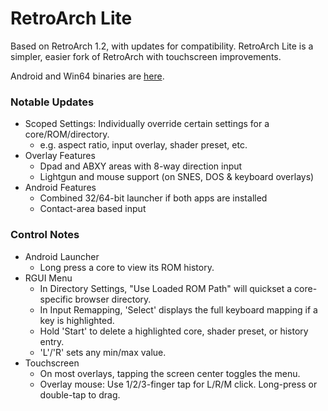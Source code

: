 # RetroArch Lite

Based on RetroArch 1.2, with updates for compatibility.
RetroArch Lite is a simpler, easier fork of RetroArch with touchscreen improvements.

Android and Win64 binaries are [here](https://drive.google.com/open?id=1QjhAOmM9OOP0JX0Me5I1eEbpbFsSZk9I).

### Notable Updates
* Scoped Settings: Individually override certain settings for a core/ROM/directory.
  * e.g. aspect ratio, input overlay, shader preset, etc.
* Overlay Features
  * Dpad and ABXY areas with 8-way direction input
  * Lightgun and mouse support (on SNES, DOS & keyboard overlays)
* Android Features
  * Combined 32/64-bit launcher if both apps are installed
  * Contact-area based input

### Control Notes
* Android Launcher
  * Long press a core to view its ROM history.
* RGUI Menu
  * In Directory Settings, "Use Loaded ROM Path" will quickset a core-specific browser directory.
  * In Input Remapping, 'Select' displays the full keyboard mapping if a key is highlighted.
  * Hold 'Start' to delete a highlighted core, shader preset, or history entry.
  * 'L'/'R' sets any min/max value.
* Touchscreen
  * On most overlays, tapping the screen center toggles the menu.
  * Overlay mouse: Use 1/2/3-finger tap for L/R/M click. Long-press or double-tap to drag.
